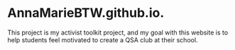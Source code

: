 # AnnaMarieBTW.github.io.

This project is my activist toolkit project, and my goal with this website is to help students feel motivated to create a QSA club at their school. 
